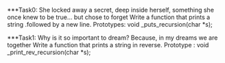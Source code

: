 ***Task0: She locked away a secret, deep inside herself, something she once knew to be true... but chose to forget
   Write a function that prints a string .followed by a new line.
   Prototypes: void _puts_recursion(char *s);

***Task1: Why is it so important to dream? Because, in my dreams we are together
   Write a function that prints a string in reverse. Prototype : void _print_rev_recursion(char *s);


